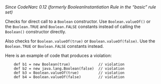 *Since CodeNarc 0.12 (formerly BooleanInstantiation Rule in the “basic”
rule set)*

Checks for direct call to a `Boolean` constructor. Use
`Boolean.valueOf()` or the `Boolean.TRUE` and `Boolean.FALSE` constants
instead of calling the `Boolean()` constructor directly.

Also checks for `Boolean.valueOf(true)` or `Boolean.valueOf(false)`. Use
the `Boolean.TRUE` or `Boolean.FALSE` constants instead.

Here is an example of code that produces a violation:

        def b1 = new Boolean(true)             // violation
        def b2 = new java.lang.Boolean(false)  // violation
        def b3 = Boolean.valueOf(true)         // violation
        def b4 = Boolean.valueOf(false)        // violation
